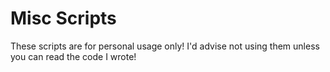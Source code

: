 # Misc Scripts
 These scripts are for personal usage only! I'd advise not using them unless you can read the code I wrote!
